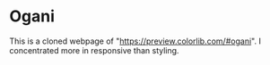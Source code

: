 # Ogani
This is a cloned webpage of "https://preview.colorlib.com/#ogani". I concentrated more in responsive than styling.
